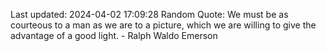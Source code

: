 Last updated: 2024-04-02 17:09:28
Random Quote: We must be as courteous to a man as we are to a picture, which we are willing to give the advantage of a good light. - Ralph Waldo Emerson